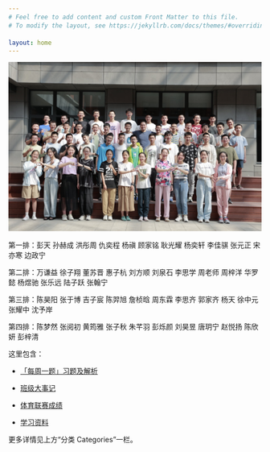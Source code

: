 ```yaml
---
# Feel free to add content and custom Front Matter to this file.
# To modify the layout, see https://jekyllrb.com/docs/themes/#overriding-theme-defaults

layout: home
---
```


![班级合照](/img/班级合照.jpeg)

第一排：彭天 孙赫成 洪彤周 仇奕程 杨禛 顾家铭 耿光耀 杨奕轩 李佳骐 张元正 宋亦寒 边政宁

第二排：万谦益 徐子翔 董苏晋 惠子杭 刘方顺 刘泉石 李思学 周老师 周梓洋 华罗懿 杨煜驰 张乐远 陆子跃 张翰宁

第三排：陈昊阳 张于博 吉子宸 陈羿旭 詹桢晗 周东霖 李思齐 郭家齐 杨天 徐中元 张耀中 沈予岸

第四排：陈梦然 张阅初 黄筠雅 张子秋 朱芊羽 彭烁颜 刘昊昱 唐玥宁 赵悦扬 陈欣妍 彭梓清

这里包含：

- [「每周一题」习题及解析](/categories/WAD.html)

- [班级大事记](/categories/Events.html)

- [体育联赛成绩](/categories/Sports.html)

- [学习资料](/categories/Materials.html)

更多详情见上方“分类 Categories”一栏。